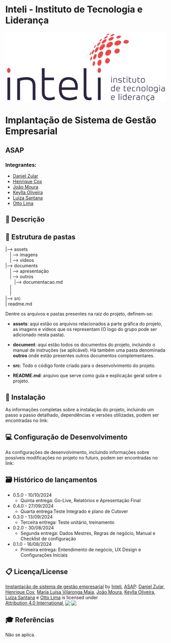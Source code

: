 # Inteli - Instituto de Tecnologia e Liderança 

<p align="center">
<a href= "https://www.inteli.edu.br/"><img src="./assets/imagens/inteli.png" alt="Inteli - Instituto de Tecnologia e Liderança" border="0"></a>
</p>

# Implantação de Sistema de Gestão Empresarial 

## ASAP

### Integrantes: 
- <a href="https://www.linkedin.com/in/danielzular/">Daniel Zular</a>
- <a href="https://www.linkedin.com/in/henrique-cox-4644bb270/">Henrique Cox</a>
- <a href="https://www.linkedin.com/in/joao-pedro-brandao/">João Moura</a>
- <a href="https://www.linkedin.com/in/keylla-oliveira1206/">Keylla Oliveira</a>
- <a href="https://www.linkedin.com/in/luizarsantana/">Luiza Santana</a>
- <a href="https://www.linkedin.com/in/otto-bernardo-coutinho-lima/">Otto Lima</a>

## 📝 Descrição


## 📁 Estrutura de pastas

|--> assets<br>
  &emsp;| --> imagens <br>
  &emsp;| --> vídeos <br>
|--> documents<br>
  &emsp;| --> apresentação <br>
  &emsp;| --> outros <br>
  &emsp;&emsp;|--> documentacao.md<br>
  &emsp;| <br>
  &emsp;| <br>
|--> src<br>
| readme.md<br>

Dentre os arquivos e pastas presentes na raiz do projeto, definem-se:

- <b>assets</b>: aqui estão os arquivos relacionados a parte gráfica do projeto, as imagens e vídeos que os representam (O logo do grupo pode ser adicionado nesta pasta).

- <b>document</b>: aqui estão todos os documentos do projeto, incluindo o manual de instruções (se aplicável). Há também uma pasta denominada <b>outros</b> onde estão presentes outros documentos complementares.

- <b>src</b>: Todo o código fonte criado para o desenvolvimento do projeto.

- <b>README.md</b>: arquivo que serve como guia e explicação geral sobre o projeto.

## 🔧 Instalação

As informações completas sobre a instalação do projeto, incluindo um passo a passo detalhado, dependências e versões utilizadas, podem ser encontradas no link: 

## 💻 Configuração de Desenvolvimento

As configurações de desenvolvimento, incluindo informações sobre possíveis modificações no projeto no futuro, podem ser encontradas no link: 


## 🗃 Histórico de lançamentos

* 0.5.0 - 10/10/2024
    * Quinta entrega: Go-Live, Relatórios e Apresentação Final
* 0.4.0 - 27/09/2024
    * Quarta entrega:Teste Integrado e plano de Cutover
* 0.3.0 - 13/09/2024
    * Terceira entrega: Teste unitário, treinamento
* 0.2.0 - 30/08/2024
    * Segunda entrega: Dados Mestres, Regras de negócio, Manual e Checklist de configuração
* 0.1.0 - 16/08/2024
    * Primeira entrega: Entendimento de negócio, UX Design e Configurações Iniciais

	
## 📋 Licença/License

<p xmlns:cc="http://creativecommons.org/ns#" xmlns:dct="http://purl.org/dc/terms/"><a property="dct:title" rel="cc:attributionURL" href="https://github.com/2023M6T4-Inteli">Implantação de sistema de gestão empresarial</a> by <a rel="cc:attributionURL dct:creator" property="cc:attributionName" href="https://github.com/InteliProjects">Inteli</a>, <a rel="cc:attributionURL dct:creator" property="cc:attributionName" href="https://github.com/Inteli-College/2024-2A-T10-SI07-G05">ASAP</a>: <a href="https://www.linkedin.com/in/danielzular/">Daniel Zular</a>, <a href="https://www.linkedin.com/in/henrique-cox-4644bb270/">Henrique Cox</a>, <a href="#">Maria Luísa Vilaronga Maia</a>, <a href="https://www.linkedin.com/in/joao-pedro-brandao/">João Moura</a>, <a href="https://www.linkedin.com/in/keylla-oliveira1206/">Keylla Oliveira</a>, <a href="https://www.linkedin.com/in/luizarsantana/">Luiza Santana</a> e <a href="https://www.linkedin.com/in/otto-bernardo-coutinho-lima/">Otto Lima</a> is licensed under <a href="http://creativecommons.org/licenses/by/4.0/?ref=chooser-v1" target="_blank" rel="license noopener noreferrer" style="display:inline-block;">Attribution 4.0 International <img style="height:22px!important;margin-left:3px;vertical-align:text-bottom;" src="https://mirrors.creativecommons.org/presskit/icons/cc.svg?ref=chooser-v1"><img style="height:22px!important;margin-left:3px;vertical-align:text-bottom;" src="https://mirrors.creativecommons.org/presskit/icons/by.svg?ref=chooser-v1"></a></p>

## 🎓 Referências

Não se aplica.
